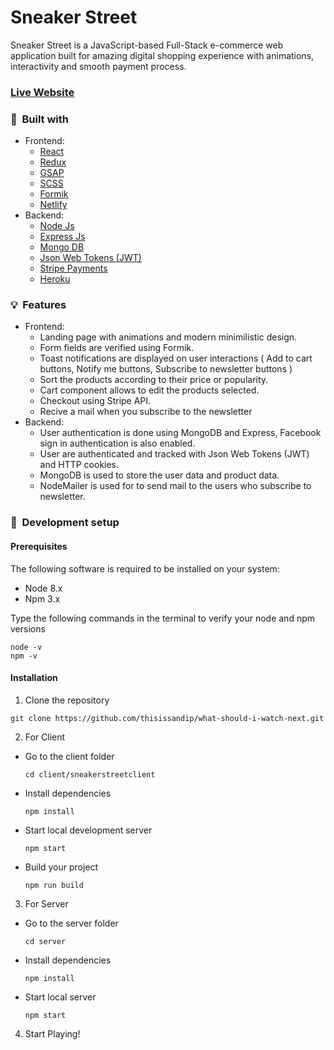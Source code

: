 # Sneaker Street

Sneaker Street is a JavaScript-based Full-Stack e-commerce web application built for amazing digital shopping experience with animations, interactivity and smooth payment process.

### [Live Website](https://sneakerstreet.netlify.app/)

### 🧰 &nbsp;Built with

- Frontend:
  - <a target="_blank" href="https://reactjs.org/" >React</a>
  - <a target="_blank" href="https://redux.js.org/" >Redux</a>
  - <a target="_blank" href="https://greensock.com/gsap/" >GSAP</a>
  - <a target="_blank" href="https://sass-lang.com/" >SCSS</a>
  - <a target="_blank" href="https://formik.org/" >Formik</a>
  - <a target="_blank" href="https://www.netlify.com/" >Netlify</a>
- Backend:
  - <a target="_blank" href="https://nodejs.org/en/" >Node Js</a>
  - <a target="_blank" href="https://expressjs.com/" >Express Js</a>
  - <a target="_blank" href="https://www.mongodb.com/" >Mongo DB</a>
  - <a target="_blank" href="https://jwt.io/" >Json Web Tokens (JWT)</a>
  - <a target="_blank" href="https://stripe.com" >Stripe Payments</a>
  - <a target="_blank" href="https://www.heroku.com/" >Heroku</a>

### :bulb:&nbsp; Features

- Frontend:
  - Landing page with animations and modern minimilistic design.
  - Form fields are verified using Formik.
  - Toast notifications are displayed on user interactions ( Add to cart buttons, Notify me buttons, Subscribe to newsletter buttons )
  - Sort the products according to their price or popularity.
  - Cart component allows to edit the products selected.
  - Checkout using Stripe API.
  - Recive a mail when you subscribe to the newsletter
- Backend:
  - User authentication is done using MongoDB and Express, Facebook sign in authentication is also enabled.
  - User are authenticated and tracked with Json Web Tokens (JWT) and HTTP cookies.
  - MongoDB is used to store the user data and product data.
  - NodeMailer is used for to send mail to the users who subscribe to newsletter.

### 🚀 &nbsp;Development setup

#### Prerequisites

The following software is required to be installed on your system:

- Node 8.x
- Npm 3.x

Type the following commands in the terminal to verify your node and npm versions

```
node -v
npm -v
```

#### Installation

1. Clone the repository

```
git clone https://github.com/thisissandip/what-should-i-watch-next.git
```

2. For Client

- Go to the client folder
  ```
  cd client/sneakerstreetclient
  ```
- Install dependencies
  ```
  npm install
  ```
- Start local development server
  ```
  npm start
  ```
- Build your project
  ```
  npm run build
  ```

3. For Server

- Go to the server folder
  ```
  cd server
  ```
- Install dependencies
  ```
  npm install
  ```
- Start local server
  ```
  npm start
  ```

4. Start Playing!
